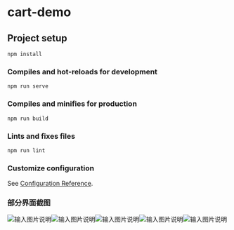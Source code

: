 # cart-demo

## Project setup
```
npm install
```

### Compiles and hot-reloads for development
```
npm run serve
```

### Compiles and minifies for production
```
npm run build
```

### Lints and fixes files
```
npm run lint
```

### Customize configuration
See [Configuration Reference](https://cli.vuejs.org/config/).

### 部分界面截图
![输入图片说明](out_html/%E7%95%8C%E9%9D%A2%E6%88%AA%E5%9B%BE/1.png)![输入图片说明](out_html/%E7%95%8C%E9%9D%A2%E6%88%AA%E5%9B%BE/2.png)![输入图片说明](out_html/%E7%95%8C%E9%9D%A2%E6%88%AA%E5%9B%BE/3.png)![输入图片说明](out_html/%E7%95%8C%E9%9D%A2%E6%88%AA%E5%9B%BE/4.png)![输入图片说明](out_html/%E7%95%8C%E9%9D%A2%E6%88%AA%E5%9B%BE/5.png)
